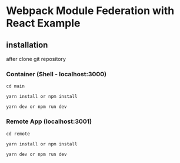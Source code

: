 # Webpack Module Federation with React Example

## installation
after clone git repository

### Container (Shell - localhost:3000)
`cd main` 

`yarn install or npm install`

`yarn dev or npm run dev`

### Remote App (localhost:3001)

`cd remote`

`yarn install or npm install`

`yarn dev or npm run dev`
